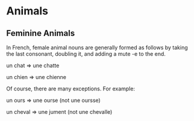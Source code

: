 # Animals

## Feminine Animals

In French, female animal nouns are generally formed as follows by taking the last consonant, doubling it, and adding a mute -e to the end.

un chat ⇒ une chatte

un chien ⇒ une chienne 

Of course, there are many exceptions. For example:

un ours ⇒ une ourse \(not une oursse\)

un cheval ⇒ une jument \(not une chevalle\)

